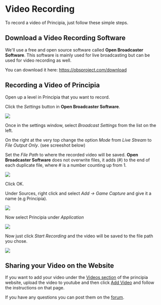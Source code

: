 # Video Recording
To record a video of Principia, just follow these simple steps.

## Download a Video Recording Software
We'll use a free and open source software called **Open Broadcaster Software**. This software is mainly used for live broadcasting but can be used for video recording as well.

You can download it here:
https://obsproject.com/download

## Recording a Video of Principia
Open up a level in Principia that you want to record.

Click the *Settings* button in **Open Broadcaster Software**.

![](https://i.imgur.com/HuTpQkJ.png)

Once in the settings window, select *Broadcast Settings* from the list on the left.

On the right at the very top change the option *Mode* from *Live Stream* to *File Output Only*. (see screeshot below)

Set the *File Path* to where the recorded video will be saved. **Open Broadcaster Software** does not overwrite files, it adds (#) to the end of each duplicate file, where # is a number counting up from 1.

![](https://i.imgur.com/frgE8ow.png)

Click OK.

Under Sources, right click and select *Add -> Game Capture* and give it a name (e.g Principia).

![](https://i.imgur.com/xw0HMsW.png)

Now select Principia under *Application*

![](https://i.imgur.com/8FHUPJD.png)

Now just click *Start Recording* and the video will be saved to the file path you chose.

![](https://i.imgur.com/K1sYMnR.png)

## Sharing your Video on the Website
If you want to add your video under the [Videos section](http://archive.principiagame.com/videos) of the principia website, upload the video to youtube and then click [Add Video](http://archive.principiagame.com/add-video) and follow the instructions on that page.

If you have any questions you can post them on the [forum](http://bithack.com/forum/).